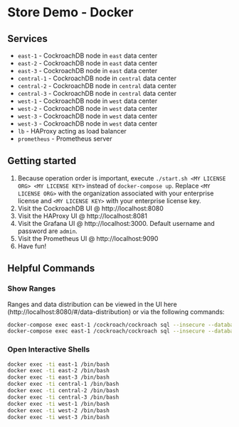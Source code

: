 # Store Demo - Docker

## Services
* `east-1` - CockroachDB node in `east` data center
* `east-2` - CockroachDB node in `east` data center
* `east-3` - CockroachDB node in `east` data center
* `central-1` - CockroachDB node in `central` data center
* `central-2` - CockroachDB node in `central` data center
* `central-3` - CockroachDB node in `central` data center
* `west-1` - CockroachDB node in `west` data center
* `west-2` - CockroachDB node in `west` data center
* `west-3` - CockroachDB node in `west` data center
* `west-3` - CockroachDB node in `west` data center
* `lb` - HAProxy acting as load balancer
* `prometheus` - Prometheus server

## Getting started
1) Because operation order is important, execute `./start.sh <MY LICENSE ORG> <MY LICENSE KEY>` instead of `docker-compose up`.  Replace `<MY LICENSE ORG>` with the organization associated with your enterprise license and `<MY LICENSE KEY>` with your enterprise license key.
2) Visit the CockroachDB UI @ http://localhost:8080
3) Visit the HAProxy UI @ http://localhost:8081
3) Visit the Grafana UI @ http://localhost:3000.  Default username and password are `admin`.
3) Visit the Prometheus UI @ http://localhost:9090
3) Have fun!

## Helpful Commands

### Show Ranges
Ranges and data distribution can be viewed in the UI here (http://localhost:8080/#/data-distribution) or via the following commands:
```bash
docker-compose exec east-1 /cockroach/cockroach sql --insecure --database=store_demo --execute="SHOW EXPERIMENTAL_RANGES FROM TABLE auth;"
docker-compose exec east-1 /cockroach/cockroach sql --insecure --database=store_demo --execute="SHOW EXPERIMENTAL_RANGES FROM TABLE acct;"
```

### Open Interactive Shells
```bash
docker exec -ti east-1 /bin/bash
docker exec -ti east-2 /bin/bash
docker exec -ti east-3 /bin/bash
docker exec -ti central-1 /bin/bash
docker exec -ti central-2 /bin/bash
docker exec -ti central-3 /bin/bash
docker exec -ti west-1 /bin/bash
docker exec -ti west-2 /bin/bash
docker exec -ti west-3 /bin/bash
```